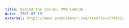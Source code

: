 ```yaml
---
title: Behind the scenes, AWS Lambda
date: '2021-07-19'
external: https://news.ycombinator.com/item?id=27792951
---
```

